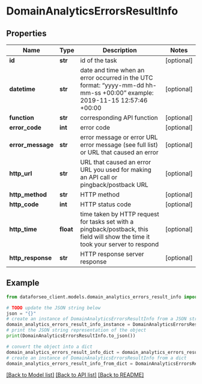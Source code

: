 # DomainAnalyticsErrorsResultInfo


## Properties

Name | Type | Description | Notes
------------ | ------------- | ------------- | -------------
**id** | **str** | id of the task | [optional] 
**datetime** | **str** | date and time when an error occurred in the UTC format: “yyyy-mm-dd hh-mm-ss +00:00” example: 2019-11-15 12:57:46 +00:00 | [optional] 
**function** | **str** | corresponding API function | [optional] 
**error_code** | **int** | error code | [optional] 
**error_message** | **str** | error message or error URL error message (see full list) or URL that caused an error | [optional] 
**http_url** | **str** | URL that caused an error URL you used for making an API call or pingback/postback URL | [optional] 
**http_method** | **str** | HTTP method | [optional] 
**http_code** | **int** | HTTP status code | [optional] 
**http_time** | **float** | time taken by HTTP request for tasks set with a pingback/postback, this field will show the time it took your server to respond | [optional] 
**http_response** | **str** | HTTP response server response | [optional] 

## Example

```python
from dataforseo_client.models.domain_analytics_errors_result_info import DomainAnalyticsErrorsResultInfo

# TODO update the JSON string below
json = "{}"
# create an instance of DomainAnalyticsErrorsResultInfo from a JSON string
domain_analytics_errors_result_info_instance = DomainAnalyticsErrorsResultInfo.from_json(json)
# print the JSON string representation of the object
print(DomainAnalyticsErrorsResultInfo.to_json())

# convert the object into a dict
domain_analytics_errors_result_info_dict = domain_analytics_errors_result_info_instance.to_dict()
# create an instance of DomainAnalyticsErrorsResultInfo from a dict
domain_analytics_errors_result_info_from_dict = DomainAnalyticsErrorsResultInfo.from_dict(domain_analytics_errors_result_info_dict)
```
[[Back to Model list]](../README.md#documentation-for-models) [[Back to API list]](../README.md#documentation-for-api-endpoints) [[Back to README]](../README.md)


